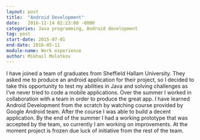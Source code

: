 ```yaml
---
layout: post
title:  "Android Development"
date:   2016-12-14 02:23:00 -0000
categories: Java programming, Android development
tag: post
start-date: 2015-07-01
end-date: 2016-05-11
module-name: Work experience
author: Mikhail Molotkov
---
```

I have joined a team of graduates from Sheffield Hallam University. They asked me to produce an android application for their project, so I decided to take this opportunity to test my abilities in Java and solving challenges as I’ve never tried to code a mobile applications. Over the summer I worked in collaboration with a team in order to produce the great app. I have learned Android Development from the scratch by watching course provided by Google Android team. After the course I was able to build a decent application. By the end of the summer I had a working prototype that was accepted by the team, so currently I am working on improvements. At the moment project is frozen due luck of initiative from the rest of the team.
